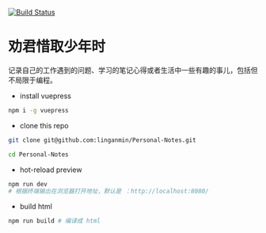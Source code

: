[![Build Status](https://travis-ci.com/linganmin/Personal-Notes.svg?branch=master)](https://travis-ci.com/linganmin/Personal-Notes)

# 劝君惜取少年时

记录自己的工作遇到的问题、学习的笔记心得或者生活中一些有趣的事儿，包括但不局限于编程。

- install vuepress

```bash
npm i -g vuepress
```

- clone this repo

```bash
git clone git@github.com:linganmin/Personal-Notes.git

cd Personal-Notes
```

- hot-reload preview

```bash
npm run dev
# 根据终端输出在浏览器打开地址，默认是 ：http://localhost:8080/
```

- build html

```bash
npm run build # 编译成 html
```

